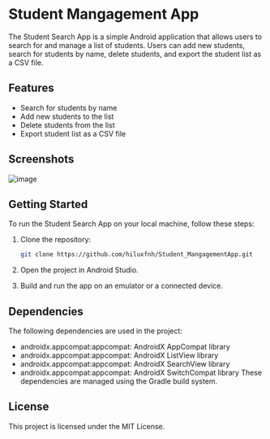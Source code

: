 ﻿# Student Mangagement App

The Student Search App is a simple Android application that allows users to search for and manage a list of students. Users can add new students, search for students by name, delete students, and export the student list as a CSV file.

## Features

- Search for students by name
- Add new students to the list
- Delete students from the list
- Export student list as a CSV file

## Screenshots

![image](https://github.com/hiluxfnh/Student_MangagementApp/assets/103578226/79bb2925-cc2c-40e6-af63-bc93e470fdb3)


## Getting Started

To run the Student Search App on your local machine, follow these steps:

1. Clone the repository:

   ```bash
   git clone https://github.com/hiluxfnh/Student_MangagementApp.git
   ```
2. Open the project in Android Studio.

3. Build and run the app on an emulator or a connected device.

## Dependencies
The following dependencies are used in the project:

- androidx.appcompat:appcompat: AndroidX AppCompat library
- androidx.appcompat:appcompat: AndroidX ListView library
- androidx.appcompat:appcompat: AndroidX SearchView library
- androidx.appcompat:appcompat: AndroidX SwitchCompat library
These dependencies are managed using the Gradle build system.

## License
This project is licensed under the MIT License.
